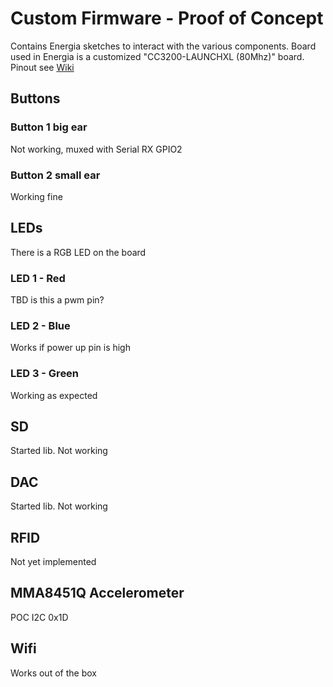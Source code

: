 # Custom Firmware - Proof of Concept
Contains Energia sketches to interact with the various components. Board used in Energia is a customized "CC3200-LAUNCHXL (80Mhz)" board.
Pinout see [Wiki](https://github.com/toniebox-reverse-engineering/toniebox/wiki/Toniebox-CC3200-Pinout)

## Buttons
### Button 1 big ear
Not working, muxed with Serial RX GPIO2
### Button 2 small ear 
Working fine

## LEDs
There is a RGB LED on the board
### LED 1 - Red
TBD is this a pwm pin?
### LED 2 - Blue
Works if power up pin is high
### LED 3 - Green
Working as expected

## SD
Started lib. Not working

## DAC
Started lib. Not working

## RFID
Not yet implemented

## MMA8451Q Accelerometer
POC
I2C 0x1D

## Wifi
Works out of the box
